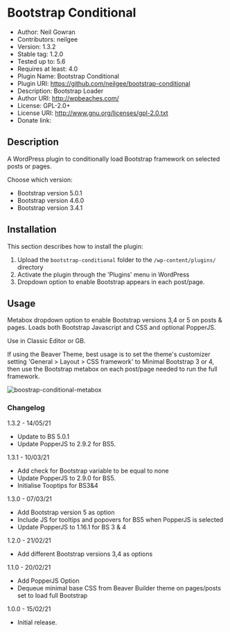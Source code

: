 # Bootstrap Conditional

 - Author: Neil Gowran
 - Contributors: neilgee
 - Version: 1.3.2
 - Stable tag: 1.2.0
 - Tested up to: 5.6
 - Requires at least: 4.0
 - Plugin Name: Bootstrap Conditional
 - Plugin URI: https://github.com/neilgee/bootstrap-conditional
 - Description: Bootstrap Loader
 - Author URI: http://wpbeaches.com/
 - License: GPL-2.0+
 - License URI: http://www.gnu.org/licenses/gpl-2.0.txt
 - Donate link:

## Description

A WordPress plugin to conditionally load Bootstrap framework on selected posts or pages.

Choose which version:
  - Bootstrap version 5.0.1
  - Bootstrap version 4.6.0
  - Bootstrap version 3.4.1

##  Installation

This section describes how to install the plugin:

1. Upload the `bootstrap-conditional` folder to the `/wp-content/plugins/` directory
2. Activate the plugin through the 'Plugins' menu in WordPress
3. Dropdown option to enable Bootstrap appears in each post/page.


##  Usage

Metabox dropdown option to enable Bootstrap versions 3,4 or 5 on posts & pages.
Loads both Bootstrap Javascript and CSS and optional PopperJS.

Use in Classic Editor or GB.

If using the Beaver Theme, best usage is to set the theme's customizer setting 'General > Layout > CSS framework' to Minimal Bootstrap 3 or 4, then use the Bootstrap metabox on each post/page needed to run the full framework.

![boostrap-conditional-metabox](https://user-images.githubusercontent.com/2056045/110589136-19227e80-81ca-11eb-8cc6-d503d24f01ef.png)

### Changelog

1.3.2 - 14/05/21
- Update to BS 5.0.1
- Update PopperJS to 2.9.2 for BS5.

1.3.1 - 10/03/21
- Add check for Bootstrap variable to be equal to none
- Update PopperJS to 2.9.0 for BS5.
- Initialise Tooptips for BS3&4

1.3.0 - 07/03/21
- Add Bootstrap version 5 as option
- Include JS for tooltips and popovers for BS5 when PopperJS is selected
- Update PopperJS to 1.16.1 for BS 3 & 4

1.2.0 - 21/02/21
- Add different Bootstrap versions 3,4 as options

1.1.0 - 20/02/21
- Add PopperJS Option
- Dequeue minimal base CSS from Beaver Builder theme on pages/posts set to load full Bootstrap

1.0.0 - 15/02/21
- Initial release.

